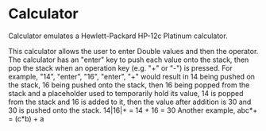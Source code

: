 # Calculator
Calculator emulates a Hewlett-Packard HP-12c Platinum calculator.
 
This calculator allows the user to enter Double values and then the operator. The calculator has an "enter" key to push each value
onto the stack, then pop the stack when an operation key (e.g. "+" or "-") is pressed. For example, "14", "enter", "16", "enter", "+" would result in 14 being pushed on the stack, 16 being pushed onto the stack, then 16 being popped from the stack and a placeholder used to temporarily hold its value, 14 is popped from the stack and 16 is added to it, then the value after addition is 30 and
30 is pushed onto the stack. 14|16|+ = 14 + 16 = 30
Another example, abc*+ = (c*b) + a
